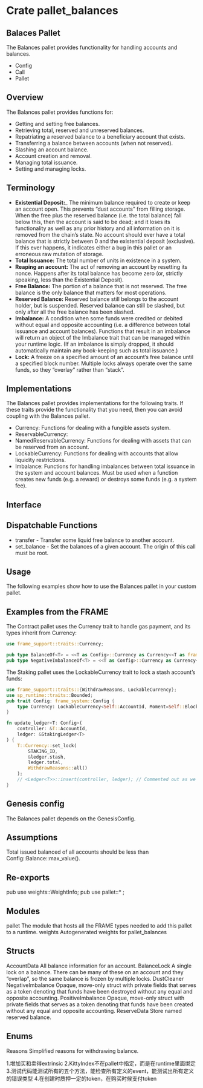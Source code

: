 # Crate pallet_balances
## Balaces Pallet
The Balances pallet provides functionality for handling accounts and balances.
* Config
* Call
* Pallet
## Overview
The Balances pallet provides functions for:
* Getting and setting free balances.
* Retrieving total, reserved and unreserved balances.
* Repatriating a reserved balance to a beneficiary account that exists.
* Transferring a balance between accounts (when not reserved).
* Slashing an account balance.
* Account creation and removal.
* Managing total issuance.
* Setting and managing locks.
## Terminology
* __Existential Deposit:___ The minimum balance required to create or keep an account open. This prevents “dust accounts” from filling storage. When the free plus the reserved balance (i.e. the total balance) fall below this, then the account is said to be dead; and it loses its functionality as well as any prior history and all information on it is removed from the chain’s state. No account should ever have a total balance that is strictly between 0 and the existential deposit (exclusive). If this ever happens, it indicates either a bug in this pallet or an erroneous raw mutation of storage.
* __Total Issuance:__ The total number of units in existence in a system.
* __Reaping an account:__ The act of removing an account by resetting its nonce. Happens after its total balance has become zero (or, strictly speaking, less than the Existential Deposit).
* __Free Balance:__ The portion of a balance that is not reserved. The free balance is the only balance that matters for most operations.
* __Reserved Balance:__ Reserved balance still belongs to the account holder, but is suspended. Reserved balance can still be slashed, but only after all the free balance has been slashed.
* __Imbalance:__ A condition when some funds were credited or debited without equal and opposite accounting (i.e. a difference between total issuance and account balances). Functions that result in an imbalance will return an object of the Imbalance trait that can be managed within your runtime logic. (If an imbalance is simply dropped, it should automatically maintain any book-keeping such as total issuance.)
* __Lock:__ A freeze on a specified amount of an account’s free balance until a specified block number. Multiple locks always operate over the same funds, so they “overlay” rather than “stack”.
## Implementations
The Balances pallet provides implementations for the following traits. If these traits provide the functionality that you need, then you can avoid coupling with the Balances pallet.
* Currency: Functions for dealing with a fungible assets system.
* ReservableCurrency:
* NamedReservableCurrency: Functions for dealing with assets that can be reserved from an account.
* LockableCurrency: Functions for dealing with accounts that allow liquidity restrictions.
* Imbalance: Functions for handling imbalances between total issuance in the system and account balances. Must be used when a function creates new funds (e.g. a reward) or destroys some funds (e.g. a system fee).
## Interface
## Dispatchable Functions
* transfer - Transfer some liquid free balance to another account.
* set_balance - Set the balances of a given account. The origin of this call must be root.
## Usage
The following examples show how to use the Balances pallet in your custom pallet.
## Examples from the FRAME
The Contract pallet uses the Currency trait to handle gas payment, and its types inherit from Currency:
```rust
use frame_support::traits::Currency;

pub type BalanceOf<T> = <<T as Config>::Currency as Currency<<T as frame_system::Config>::AccountId>>::Balance;
pub type NegativeImbalanceOf<T> = <<T as Config>::Currency as Currency<<T as frame_system::Config>::AccountId>>::NegativeImbalance;
```
The Staking pallet uses the LockableCurrency trait to lock a stash account’s funds:
```rust
use frame_support::traits::{WithdrawReasons, LockableCurrency};
use sp_runtime::traits::Bounded;
pub trait Config: frame_system::Config {
	type Currency: LockableCurrency<Self::AccountId, Moment=Self::BlockNumber>;
}

fn update_ledger<T: Config>(
	controller: &T::AccountId,
	ledger: &StakingLedger<T>
) {
	T::Currency::set_lock(
		STAKING_ID,
		&ledger.stash,
		ledger.total,
		WithdrawReasons::all()
	);
	// <Ledger<T>>::insert(controller, ledger); // Commented out as we don't have access to Staking's storage here.
}
```
## Genesis config
The Balances pallet depends on the GenesisConfig.
## Assumptions
Total issued balanced of all accounts should be less than Config::Balance::max_value().
## Re-exports
pub use weights::WeightInfo;
pub use pallet::* ;

## Modules
pallet
The module that hosts all the FRAME types needed to add this pallet to a runtime.
weights
Autogenerated weights for pallet_balances
## Structs
AccountData
All balance information for an account.
BalanceLock
A single lock on a balance. There can be many of these on an account and they “overlap”, so the same balance is frozen by multiple locks.
DustCleaner
NegativeImbalance
Opaque, move-only struct with private fields that serves as a token denoting that funds have been destroyed without any equal and opposite accounting.
PositiveImbalance
Opaque, move-only struct with private fields that serves as a token denoting that funds have been created without any equal and opposite accounting.
ReserveData
Store named reserved balance.
## Enums
Reasons
Simplified reasons for withdrawing balance.


1.增加买和卖得extrinsic
2.KittyIndex不在pallet中指定，而是在runtime里面绑定
3.测试代码能测试所有的五个方法，能检查所有定义的event，能测试出所有定义的错误类型
4.在创建时质押一定的token，在购买时候支付token

